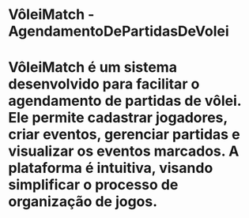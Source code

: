 ﻿# VôleiMatch - AgendamentoDePartidasDeVolei
# VôleiMatch é um sistema desenvolvido para facilitar o agendamento de partidas de vôlei. Ele permite cadastrar jogadores, criar eventos, gerenciar partidas e visualizar os eventos marcados. A plataforma é intuitiva, visando simplificar o processo de organização de jogos.
